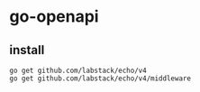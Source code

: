 # go-openapi

## install
```
go get github.com/labstack/echo/v4
go get github.com/labstack/echo/v4/middleware
```